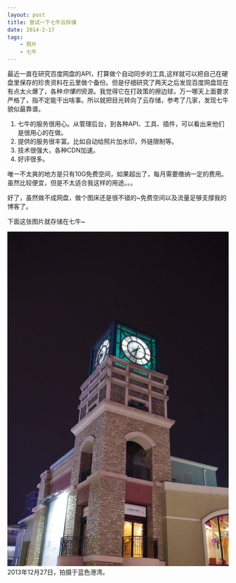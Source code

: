 ```yaml
---
layout: post
title: 尝试一下七牛云存储
date: 2014-2-17
tags:
    - 照片
    - 七牛
---
```



最近一直在研究百度网盘的API，打算做个自动同步的工具,这样就可以把自己在硬盘里保存的珍贵资料在云里做个备份。但是仔细研究了两天之后发现百度网盘现在有点太火爆了，各种*你懂的*资源。我觉得它在打政策的擦边球，万一哪天上面要求严格了，指不定能干出啥事。所以就把目光转向了云存储，参考了几家，发现七牛貌似最靠谱。

1. 七牛的服务很用心。从管理后台，到各种API、工具、插件，可以看出来他们是很用心的在做。
2. 提供的服务很丰富。比如自动给照片加水印，外链限制等。
3. 技术很强大，各种CDN加速。
4. 好评很多。

唯一不太爽的地方是只有10G免费空间，如果超出了，每月需要缴纳一定的费用。虽然比较便宜，但是不太适合我这样的用途。。。

好了，虽然做不成网盘，做个图床还是很不错的~免费空间以及流量足够支撑我的博客了。

下面这张图片就存储在七牛~

![](/static/img/solana.jpg)
2013年12月27日，拍摄于蓝色港湾。